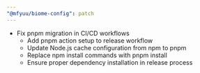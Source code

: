 ```yaml
---
"@mfyuu/biome-config": patch
---
```


- Fix pnpm migration in CI/CD workflows
  - Add pnpm action setup to release workflow
  - Update Node.js cache configuration from npm to pnpm
  - Replace npm install commands with pnpm install
  - Ensure proper dependency installation in release process
